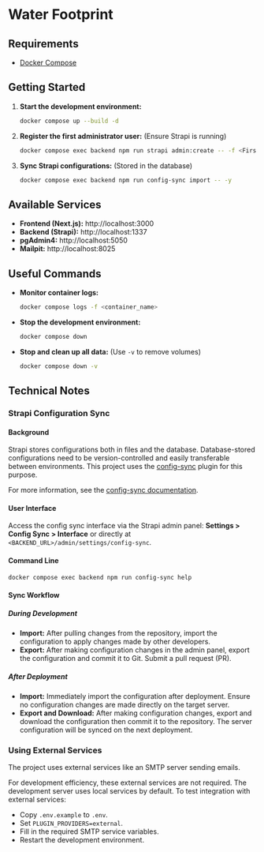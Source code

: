 # Water Footprint

## Requirements

* [Docker Compose](https://docs.docker.com/compose/)


## Getting Started

1. **Start the development environment:**

   ```sh
   docker compose up --build -d
   ```

2. **Register the first administrator user:** (Ensure Strapi is running)

   ```sh
   docker compose exec backend npm run strapi admin:create -- -f <Firstname> -e <Email> -p <Password>
   ```

3. **Sync Strapi configurations:** (Stored in the database)

   ```sh
   docker compose exec backend npm run config-sync import -- -y
   ```


## Available Services

* **Frontend (Next.js):** http://localhost:3000
* **Backend (Strapi):** http://localhost:1337
* **pgAdmin4:** http://localhost:5050
* **Mailpit:** http://localhost:8025


## Useful Commands
* **Monitor container logs:**

  ```sh
  docker compose logs -f <container_name>
  ```

* **Stop the development environment:**

  ```sh
  docker compose down
  ```

* **Stop and clean up all data:** (Use `-v` to remove volumes)

  ```sh
  docker compose down -v
  ```


## Technical Notes

### Strapi Configuration Sync

#### Background

Strapi stores configurations both in files and the database. Database-stored configurations need to
be version-controlled and easily transferable between environments. This project uses the
[config-sync](https://market.strapi.io/plugins/strapi-plugin-config-sync) plugin for this purpose.

For more information, see the [config-sync documentation](https://docs.pluginpal.io/config-sync).

#### User Interface

Access the config sync interface via the Strapi admin panel: **Settings > Config Sync > Interface**
or directly at `<BACKEND_URL>/admin/settings/config-sync`.

#### Command Line

```sh
docker compose exec backend npm run config-sync help
```

#### Sync Workflow

##### During Development

* **Import:** After pulling changes from the repository, import the configuration to apply changes made
  by other developers.
* **Export:** After making configuration changes in the admin panel, export the configuration and commit
  it to Git. Submit a pull request (PR).

##### After Deployment

* **Import:** Immediately import the configuration after deployment. Ensure no configuration changes are
  made directly on the target server.
* **Export and Download:** After making configuration changes, export and download the configuration then
  commit it to the repository. The server configuration will be synced on the next deployment.


### Using External Services

The project uses external services like an SMTP server sending emails.

For development efficiency, these external services are not required. The development server uses local
services by default. To test integration with external services:

* Copy `.env.example` to `.env`.
* Set `PLUGIN_PROVIDERS=external`.
* Fill in the required SMTP service variables.
* Restart the development environment.
